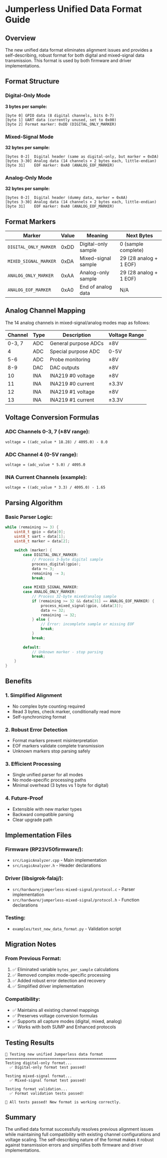 # Jumperless Unified Data Format Guide

## Overview

The new unified data format eliminates alignment issues and provides a self-describing, robust format for both digital and mixed-signal data transmission. This format is used by both firmware and driver implementations.

## Format Structure

### Digital-Only Mode
**3 bytes per sample:**
```
[byte 0] GPIO data (8 digital channels, bits 0-7)
[byte 1] UART data (currently unused, set to 0x00)
[byte 2] Format marker: 0xDD (DIGITAL_ONLY_MARKER)
```

### Mixed-Signal Mode
**32 bytes per sample:**
```
[bytes 0-2]  Digital header (same as digital-only, but marker = 0xDA)
[bytes 3-30] Analog data (14 channels × 2 bytes each, little-endian)
[byte 31]    EOF marker: 0xA0 (ANALOG_EOF_MARKER)
```

### Analog-Only Mode
**32 bytes per sample:**
```
[bytes 0-2]  Digital header (dummy data, marker = 0xAA)
[bytes 3-30] Analog data (14 channels × 2 bytes each, little-endian)
[byte 31]    EOF marker: 0xA0 (ANALOG_EOF_MARKER)
```

## Format Markers

| Marker | Value | Meaning | Next Bytes |
|--------|-------|---------|------------|
| `DIGITAL_ONLY_MARKER` | 0xDD | Digital-only sample | 0 (sample complete) |
| `MIXED_SIGNAL_MARKER` | 0xDA | Mixed-signal sample | 29 (28 analog + 1 EOF) |
| `ANALOG_ONLY_MARKER` | 0xAA | Analog-only sample | 29 (28 analog + 1 EOF) |
| `ANALOG_EOF_MARKER` | 0xA0 | End of analog data | N/A |

## Analog Channel Mapping

The 14 analog channels in mixed-signal/analog modes map as follows:

| Channel | Type | Description | Voltage Range |
|---------|------|-------------|---------------|
| 0-3, 7  | ADC | General purpose ADCs | ±8V |
| 4       | ADC | Special purpose ADC | 0-5V |
| 5-6     | ADC | Probe monitoring | ±8V |
| 8-9     | DAC | DAC outputs | ±8V |
| 10      | INA | INA219 #0 voltage | ±8V |
| 11      | INA | INA219 #0 current | ±3.3V |
| 12      | INA | INA219 #1 voltage | ±8V |
| 13      | INA | INA219 #1 current | ±3.3V |

## Voltage Conversion Formulas

### ADC Channels 0-3, 7 (±8V range):
```
voltage = ((adc_value * 18.28) / 4095.0) - 8.0
```

### ADC Channel 4 (0-5V range):
```
voltage = (adc_value * 5.0) / 4095.0
```

### INA Current Channels (example):
```
voltage = ((adc_value * 3.3) / 4095.0) - 1.65
```

## Parsing Algorithm

### Basic Parser Logic:
```c
while (remaining >= 3) {
    uint8_t gpio = data[0];
    uint8_t uart = data[1];
    uint8_t marker = data[2];
    
    switch (marker) {
        case DIGITAL_ONLY_MARKER:
            // Process 3-byte digital sample
            process_digital(gpio);
            data += 3;
            remaining -= 3;
            break;
            
        case MIXED_SIGNAL_MARKER:
        case ANALOG_ONLY_MARKER:
            // Process 32-byte mixed/analog sample
            if (remaining >= 32 && data[31] == ANALOG_EOF_MARKER) {
                process_mixed_signal(gpio, &data[3]);
                data += 32;
                remaining -= 32;
            } else {
                // Error: incomplete sample or missing EOF
                break;
            }
            break;
            
        default:
            // Unknown marker - stop parsing
            break;
    }
}
```

## Benefits

### 1. **Simplified Alignment**
- No complex byte counting required
- Read 3 bytes, check marker, conditionally read more
- Self-synchronizing format

### 2. **Robust Error Detection**
- Format markers prevent misinterpretation
- EOF markers validate complete transmission
- Unknown markers stop parsing safely

### 3. **Efficient Processing**
- Single unified parser for all modes
- No mode-specific processing paths
- Minimal overhead (3 bytes vs 1 byte for digital)

### 4. **Future-Proof**
- Extensible with new marker types
- Backward compatible parsing
- Clear upgrade path

## Implementation Files

### Firmware (RP23V50firmware/):
- `src/LogicAnalyzer.cpp` - Main implementation
- `src/LogicAnalyzer.h` - Header declarations

### Driver (libsigrok-falaj/):
- `src/hardware/jumperless-mixed-signal/protocol.c` - Parser implementation
- `src/hardware/jumperless-mixed-signal/protocol.h` - Function declarations

### Testing:
- `examples/test_new_data_format.py` - Validation script

## Migration Notes

### From Previous Format:
1. ✅ Eliminated variable `bytes_per_sample` calculations
2. ✅ Removed complex mode-specific processing
3. ✅ Added robust error detection and recovery
4. ✅ Simplified driver implementation

### Compatibility:
- ✅ Maintains all existing channel mappings
- ✅ Preserves voltage conversion formulas
- ✅ Supports all capture modes (digital, mixed, analog)
- ✅ Works with both SUMP and Enhanced protocols

## Testing Results

```
🧪 Testing new unified Jumperless data format
==================================================
Testing digital-only format...
  ✅ Digital-only format test passed!

Testing mixed-signal format...
  ✅ Mixed-signal format test passed!

Testing format validation...
  ✅ Format validation tests passed!

🎉 All tests passed! New format is working correctly.
```

## Summary

The unified data format successfully resolves previous alignment issues while maintaining full compatibility with existing channel configurations and voltage scaling. The self-describing nature of the format makes it robust against transmission errors and simplifies both firmware and driver implementations. 